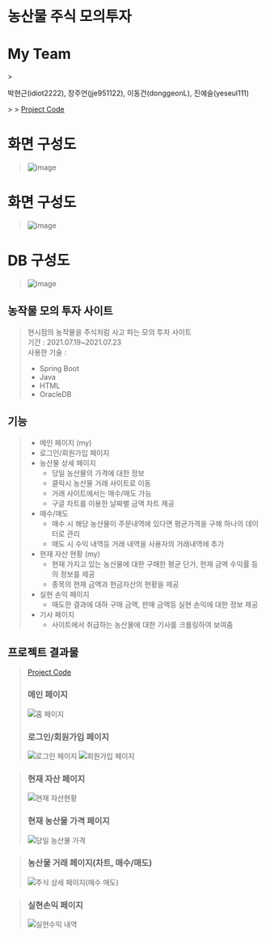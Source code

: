 # 농산물 주식 모의투자

<h1> My Team </h1>
> <p> 박현근(idiot2222), 장주언(jje951122), 이동건(donggeonL), 진예슬(yeseul111) </p>
>
> <a href="https://github.com/donggeonL/Backend-Project/tree/master"> Project Code </a>

<h1> 화면 구성도</h1> 

> ![image](https://user-images.githubusercontent.com/87507644/153648040-fe46c8bb-5a1c-416b-b5f1-e630c7ef749b.png)

<h1> 화면 구성도</h1> 

> ![image](https://user-images.githubusercontent.com/87507644/135511424-38867834-e55c-440b-bc60-715b711943f2.png)

<h1> DB 구성도 </h1>

> ![image](https://user-images.githubusercontent.com/87507644/135515522-38ea8e92-21ec-4bc8-9e45-0dc808df42f2.png)

## 농작물 모의 투자 사이트
> 현시점의 농작물을 주식처럼 사고 파는 모의 투자 사이트  
> 기간 : 2021.07.19~2021.07.23  
> 사용한 기술 : 
>* Spring Boot  
>* Java 
>* HTML
>* OracleDB

## 기능
> * 메인 페이지 (my)
> * 로그인/회원가입 페이지
> * 농산물 상세 페이지  
>   + 당일 농산물의 가격에 대한 정보
>   + 클릭시 농산물 거래 사이트로 이동
>   + 거래 사이트에서는 매수/매도 가능
>   + 구글 차트를 이용한 날짜별 금액 차트 제공
> * 매수/매도
>   + 매수 시 해당 농산물이 주문내역에 있다면 평균가격을 구해 하나의 데이터로 관리
>   + 매도 시 수익 내역등 거래 내역을 사용자의 거래내역에 추가
> * 현재 자산 현황 (my)
>   + 현재 가지고 있는 농산물에 대한 구매한 평균 단가, 현재 금액 수익률 등의 정보를 제공
>   + 종목의 현재 금액과 현금자산의 현황을 제공
> * 실현 손익 페이지  
>   + 매도한 결과에 대하 구매 금액, 판매 금액등 실현 손익에 대한 정보 제공
> * 기사 페이지  
>   + 사이트에서 취급하는 농산물에 대한 기사를 크롤링하여 보여줌

  
## 프로젝트 결과물
> <a href="https://github.com/donggeonL/Backend-Project/tree/master"> Project Code </a>
> ### 메인 페이지
> ![홈 페이지](https://user-images.githubusercontent.com/76868571/130433635-bc78828b-a5a8-4a2e-b0c2-a050af20539a.JPG)
> 
> ### 로그인/회원가입 페이지
> ![로그인 페이지](https://user-images.githubusercontent.com/76868571/130433631-8f4fdab4-2d10-4726-9c26-e0cc57dc03f8.JPG)
> ![회원가입 페이지](https://user-images.githubusercontent.com/76868571/130433646-685a6e9a-d778-43db-b802-bf60564414a2.JPG)


> ### 현재 자산 페이지
> ![현재 자산현황](https://user-images.githubusercontent.com/76868571/130433643-1e69b4fa-e209-4614-8d57-810db060a469.JPG)
> 
> ### 현재 농산물 가격 페이지
> ![당일 농산물 가격](https://user-images.githubusercontent.com/76868571/130433639-fa2d0c6a-b4e1-427d-b62d-d4b5a69e49e1.JPG)


> ### 농산물 거래 페이지(차트, 매수/매도)
> ![주식 상세 페이지(매수 매도)](https://user-images.githubusercontent.com/76868571/130433642-f9dc267e-1715-420a-9af2-ee4d3fef5870.JPG)

> ### 실현손익 페이지
> ![실현수익 내역](https://user-images.githubusercontent.com/76868571/130433644-b91e2b3e-169b-4401-bf9a-903cacd7ea44.JPG)
